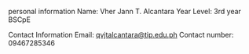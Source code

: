 personal information
Name: Vher Jann T. Alcantara
Year Level: 3rd year BSCpE

Contact Information
Email: qvjtalcantara@tip.edu.ph
Contact number: 09467285346

